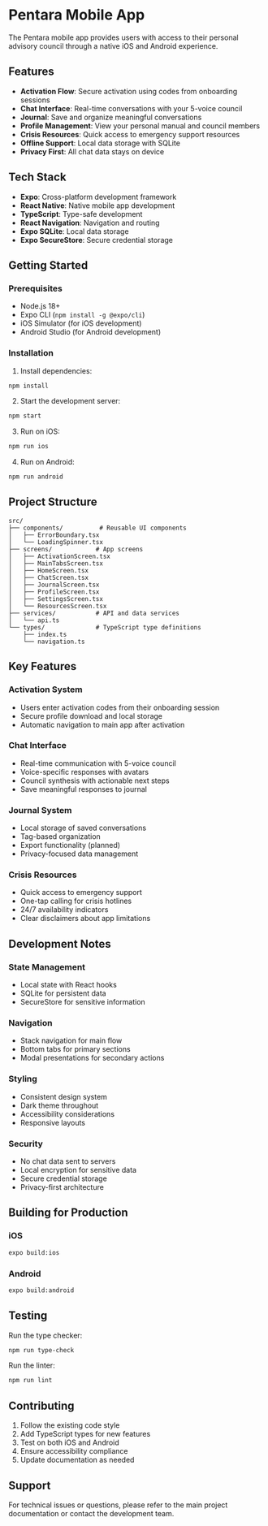 # Pentara Mobile App

The Pentara mobile app provides users with access to their personal advisory council through a native iOS and Android experience.

## Features

- **Activation Flow**: Secure activation using codes from onboarding sessions
- **Chat Interface**: Real-time conversations with your 5-voice council
- **Journal**: Save and organize meaningful conversations
- **Profile Management**: View your personal manual and council members
- **Crisis Resources**: Quick access to emergency support resources
- **Offline Support**: Local data storage with SQLite
- **Privacy First**: All chat data stays on device

## Tech Stack

- **Expo**: Cross-platform development framework
- **React Native**: Native mobile app development
- **TypeScript**: Type-safe development
- **React Navigation**: Navigation and routing
- **Expo SQLite**: Local data storage
- **Expo SecureStore**: Secure credential storage

## Getting Started

### Prerequisites

- Node.js 18+
- Expo CLI (`npm install -g @expo/cli`)
- iOS Simulator (for iOS development)
- Android Studio (for Android development)

### Installation

1. Install dependencies:
```bash
npm install
```

2. Start the development server:
```bash
npm start
```

3. Run on iOS:
```bash
npm run ios
```

4. Run on Android:
```bash
npm run android
```

## Project Structure

```
src/
├── components/          # Reusable UI components
│   ├── ErrorBoundary.tsx
│   └── LoadingSpinner.tsx
├── screens/            # App screens
│   ├── ActivationScreen.tsx
│   ├── MainTabsScreen.tsx
│   ├── HomeScreen.tsx
│   ├── ChatScreen.tsx
│   ├── JournalScreen.tsx
│   ├── ProfileScreen.tsx
│   ├── SettingsScreen.tsx
│   └── ResourcesScreen.tsx
├── services/           # API and data services
│   └── api.ts
└── types/              # TypeScript type definitions
    ├── index.ts
    └── navigation.ts
```

## Key Features

### Activation System
- Users enter activation codes from their onboarding session
- Secure profile download and local storage
- Automatic navigation to main app after activation

### Chat Interface
- Real-time communication with 5-voice council
- Voice-specific responses with avatars
- Council synthesis with actionable next steps
- Save meaningful responses to journal

### Journal System
- Local storage of saved conversations
- Tag-based organization
- Export functionality (planned)
- Privacy-focused data management

### Crisis Resources
- Quick access to emergency support
- One-tap calling for crisis hotlines
- 24/7 availability indicators
- Clear disclaimers about app limitations

## Development Notes

### State Management
- Local state with React hooks
- SQLite for persistent data
- SecureStore for sensitive information

### Navigation
- Stack navigation for main flow
- Bottom tabs for primary sections
- Modal presentations for secondary actions

### Styling
- Consistent design system
- Dark theme throughout
- Accessibility considerations
- Responsive layouts

### Security
- No chat data sent to servers
- Local encryption for sensitive data
- Secure credential storage
- Privacy-first architecture

## Building for Production

### iOS
```bash
expo build:ios
```

### Android
```bash
expo build:android
```

## Testing

Run the type checker:
```bash
npm run type-check
```

Run the linter:
```bash
npm run lint
```

## Contributing

1. Follow the existing code style
2. Add TypeScript types for new features
3. Test on both iOS and Android
4. Ensure accessibility compliance
5. Update documentation as needed

## Support

For technical issues or questions, please refer to the main project documentation or contact the development team.
